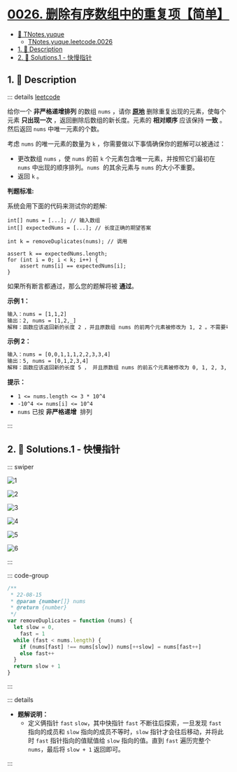 # [0026. 删除有序数组中的重复项【简单】](https://github.com/Tdahuyou/TNotes.leetcode/tree/main/notes/0026.%20%E5%88%A0%E9%99%A4%E6%9C%89%E5%BA%8F%E6%95%B0%E7%BB%84%E4%B8%AD%E7%9A%84%E9%87%8D%E5%A4%8D%E9%A1%B9%E3%80%90%E7%AE%80%E5%8D%95%E3%80%91)

<!-- region:toc -->

- [📂 TNotes.yuque](https://www.yuque.com/tdahuyou/tnotes.yuque/)
  - [TNotes.yuque.leetcode.0026](https://www.yuque.com/tdahuyou/tnotes.yuque/leetcode.0026)
- [1. 📝 Description](#1--description)
- [2. 🎯 Solutions.1 - 快慢指针](#2--solutions1---快慢指针)

<!-- endregion:toc -->

## 1. 📝 Description

::: details [leetcode](https://leetcode.cn/problems/remove-duplicates-from-sorted-array)

给你一个 **非严格递增排列** 的数组 `nums` ，请你 **[原地](http://baike.baidu.com/item/%E5%8E%9F%E5%9C%B0%E7%AE%97%E6%B3%95)** 删除重复出现的元素，使每个元素 **只出现一次** ，返回删除后数组的新长度。元素的 **相对顺序** 应该保持 **一致** 。然后返回 `nums` 中唯一元素的个数。

考虑 `nums` 的唯一元素的数量为 `k` ，你需要做以下事情确保你的题解可以被通过：

- 更改数组 `nums` ，使 `nums` 的前 `k` 个元素包含唯一元素，并按照它们最初在 `nums` 中出现的顺序排列。`nums`  的其余元素与 `nums` 的大小不重要。
- 返回 `k` 。

**判题标准:**

系统会用下面的代码来测试你的题解:

```
int[] nums = [...]; // 输入数组
int[] expectedNums = [...]; // 长度正确的期望答案

int k = removeDuplicates(nums); // 调用

assert k == expectedNums.length;
for (int i = 0; i < k; i++) {
    assert nums[i] == expectedNums[i];
}
```

如果所有断言都通过，那么您的题解将被 **通过**。

**示例 1：**

```txt
输入：nums = [1,1,2]
输出：2, nums = [1,2,_]
解释：函数应该返回新的长度 2 ，并且原数组 nums 的前两个元素被修改为 1, 2 。不需要考虑数组中超出新长度后面的元素。
```

**示例 2：**

```txt
输入：nums = [0,0,1,1,1,2,2,3,3,4]
输出：5, nums = [0,1,2,3,4]
解释：函数应该返回新的长度 5 ， 并且原数组 nums 的前五个元素被修改为 0, 1, 2, 3, 4 。不需要考虑数组中超出新长度后面的元素。
```

**提示：**

- `1 <= nums.length <= 3 * 10^4`
- `-10^4 <= nums[i] <= 10^4`
- `nums` 已按 **非严格递增**  排列

:::

## 2. 🎯 Solutions.1 - 快慢指针

::: swiper

![1](https://cdn.jsdelivr.net/gh/tnotesjs/imgs@main/2025-04-11-08-47-33.png)

![2](https://cdn.jsdelivr.net/gh/tnotesjs/imgs@main/2025-04-11-08-47-43.png)

![3](https://cdn.jsdelivr.net/gh/tnotesjs/imgs@main/2025-04-11-08-48-33.png)

![4](https://cdn.jsdelivr.net/gh/tnotesjs/imgs@main/2025-04-11-08-48-42.png)

![5](https://cdn.jsdelivr.net/gh/tnotesjs/imgs@main/2025-04-11-08-48-51.png)

![6](https://cdn.jsdelivr.net/gh/tnotesjs/imgs@main/2025-04-11-08-49-00.png)

:::

::: code-group

```js
/**
 * 22-08-15
 * @param {number[]} nums
 * @return {number}
 */
var removeDuplicates = function (nums) {
  let slow = 0,
    fast = 1
  while (fast < nums.length) {
    if (nums[fast] !== nums[slow]) nums[++slow] = nums[fast++]
    else fast++
  }
  return slow + 1
}
```

:::

::: details

- **题解说明：**
  - 定义俩指针 `fast` `slow`，其中快指针 `fast` 不断往后探索，一旦发现 `fast` 指向的成员和 `slow` 指向的成员不等时，`slow` 指针才会往后移动，并将此时 `fast` 指针指向的值赋值给 `slow` 指向的值。直到 `fast` 遍历完整个 `nums`，最后将 `slow + 1` 返回即可。

:::
